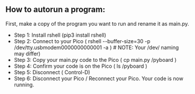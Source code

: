 ## How to autorun a program:
First, make a copy of the program you want to run and rename it as main.py.

- Step 1: Install rshell (pip3 install rshell)
- Step 2: Connect to your Pico ( rshell --buffer-size=30 -p /dev/tty.usbmodem0000000000001 -a ) # NOTE: Your /dev/ naming may differ)
- Step 3: Copy your main.py code to the Pico ( cp main.py /pyboard )
- Step 4: Confirm your code is on the Pico ( ls /pyboard )
- Step 5: Disconnect ( Control-D)
- Step 6: Disconnect your Pico / Reconnect your Pico. Your code is now running.
